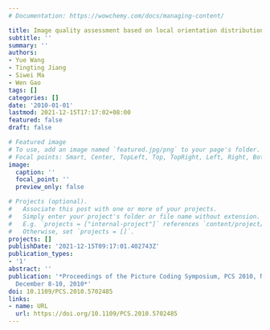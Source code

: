 ```yaml
---
# Documentation: https://wowchemy.com/docs/managing-content/

title: Image quality assessment based on local orientation distributions
subtitle: ''
summary: ''
authors:
- Yue Wang
- Tingting Jiang
- Siwei Ma
- Wen Gao
tags: []
categories: []
date: '2010-01-01'
lastmod: 2021-12-15T17:17:02+08:00
featured: false
draft: false

# Featured image
# To use, add an image named `featured.jpg/png` to your page's folder.
# Focal points: Smart, Center, TopLeft, Top, TopRight, Left, Right, BottomLeft, Bottom, BottomRight.
image:
  caption: ''
  focal_point: ''
  preview_only: false

# Projects (optional).
#   Associate this post with one or more of your projects.
#   Simply enter your project's folder or file name without extension.
#   E.g. `projects = ["internal-project"]` references `content/project/deep-learning/index.md`.
#   Otherwise, set `projects = []`.
projects: []
publishDate: '2021-12-15T09:17:01.402743Z'
publication_types:
- '1'
abstract: ''
publication: '*Proceedings of the Picture Coding Symposium, PCS 2010, Nagoya, Japan,
  December 8-10, 2010*'
doi: 10.1109/PCS.2010.5702485
links:
- name: URL
  url: https://doi.org/10.1109/PCS.2010.5702485
---
```

